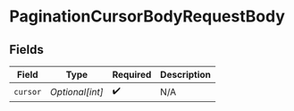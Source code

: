 # PaginationCursorBodyRequestBody


## Fields

| Field              | Type               | Required           | Description        |
| ------------------ | ------------------ | ------------------ | ------------------ |
| `cursor`           | *Optional[int]*    | :heavy_check_mark: | N/A                |
